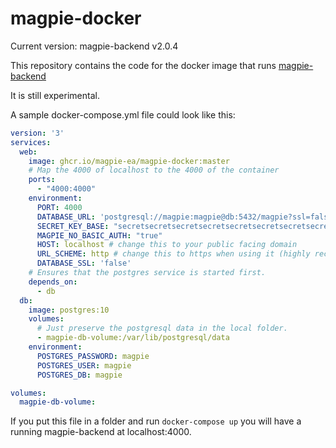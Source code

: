# magpie-docker

Current version: magpie-backend v2.0.4

This repository contains the code for the docker image that runs [magpie-backend](https://github.com/magpie-ea/magpie-backend)

It is still experimental.

A sample docker-compose.yml file could look like this:

```yml
version: '3'
services:
  web:
    image: ghcr.io/magpie-ea/magpie-docker:master
    # Map the 4000 of localhost to the 4000 of the container
    ports:
      - "4000:4000"
    environment:
      PORT: 4000
      DATABASE_URL: 'postgresql://magpie:magpie@db:5432/magpie?ssl=false' # user:password@host:port/database and ssl=false because we're in docker
      SECRET_KEY_BASE: "secretsecretsecretsecretsecretsecretsecretsecretsecretsecretsecret" # at least 64 chars
      MAGPIE_NO_BASIC_AUTH: "true"
      HOST: localhost # change this to your public facing domain
      URL_SCHEME: http # change this to https when using it (highly recommended)
      DATABASE_SSL: 'false'
    # Ensures that the postgres service is started first.
    depends_on:
      - db
  db:
    image: postgres:10
    volumes:
      # Just preserve the postgresql data in the local folder.
      - magpie-db-volume:/var/lib/postgresql/data
    environment:
      POSTGRES_PASSWORD: magpie
      POSTGRES_USER: magpie
      POSTGRES_DB: magpie

volumes:
  magpie-db-volume:
```

If you put this file in a folder and run `docker-compose up` you will have a running magpie-backend at localhost:4000.

